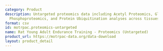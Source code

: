 ```yaml
---
category: Product
description: Untargeted proteomics data including Acetyl Proteomics, Global Proteomics,
  Phosphoproteomics, and Protein Ubiquitination analyses across tissues
format: csv
id: motrpac.proteomics-untargeted
name: Rat Young Adult Endurance Training - Proteomics (Untargeted)
product_url: https://motrpac-data.org/data-download
layout: product_detail
---
```

